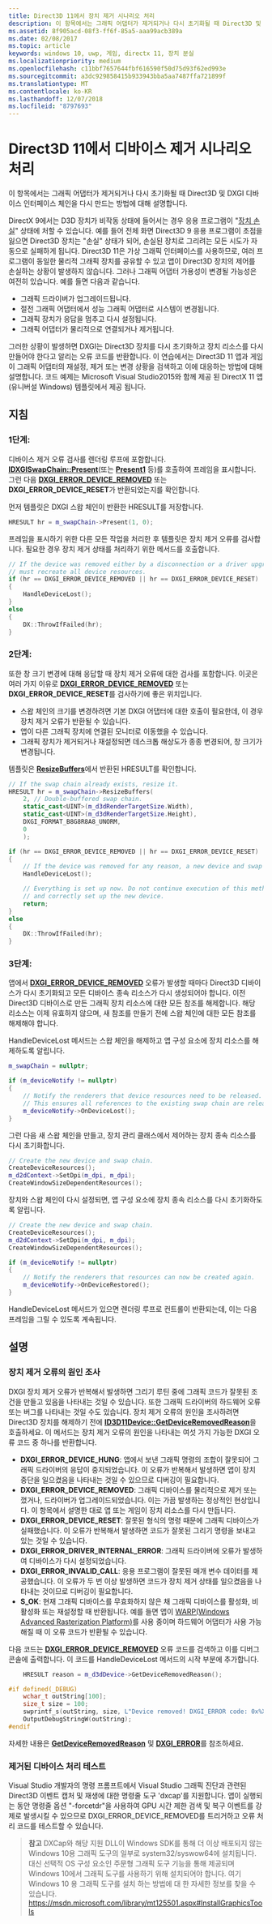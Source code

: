 ```yaml
---
title: Direct3D 11에서 장치 제거 시나리오 처리
description: 이 항목에서는 그래픽 어댑터가 제거되거나 다시 초기화될 때 Direct3D 및 DXGI 디바이스 인터페이스 체인을 다시 만드는 방법에 대해 설명합니다.
ms.assetid: 8f905acd-08f3-ff6f-85a5-aaa99acb389a
ms.date: 02/08/2017
ms.topic: article
keywords: windows 10, uwp, 게임, directx 11, 장치 분실
ms.localizationpriority: medium
ms.openlocfilehash: c11bbf7657644fbf616590f50d75d93f62ed993e
ms.sourcegitcommit: a3dc929858415b933943bba5aa7487ffa721899f
ms.translationtype: MT
ms.contentlocale: ko-KR
ms.lasthandoff: 12/07/2018
ms.locfileid: "8797693"
---
```

# <a name="span-iddevgaminghandlingdevice-lostscenariosspanhandle-device-removed-scenarios-in-direct3d-11"></a><span id="dev_gaming.handling_device-lost_scenarios"></span>Direct3D 11에서 디바이스 제거 시나리오 처리



이 항목에서는 그래픽 어댑터가 제거되거나 다시 초기화될 때 Direct3D 및 DXGI 디바이스 인터페이스 체인을 다시 만드는 방법에 대해 설명합니다.

DirectX 9에서는 D3D 장치가 비작동 상태에 들어서는 경우 응용 프로그램이 "[장치 손실](https://msdn.microsoft.com/library/windows/desktop/bb174714)" 상태에 처할 수 있습니다. 예를 들어 전체 화면 Direct3D 9 응용 프로그램이 초점을 잃으면 Direct3D 장치는 "손실" 상태가 되어, 손실된 장치로 그리려는 모든 시도가 자동으로 실패하게 됩니다. Direct3D 11은 가상 그래픽 인터페이스를 사용하므로, 여러 프로그램이 동일한 물리적 그래픽 장치를 공유할 수 있고 앱이 Direct3D 장치의 제어를 손실하는 상황이 발생하지 않습니다. 그러나 그래픽 어댑터 가용성이 변경될 가능성은 여전히 있습니다. 예를 들면 다음과 같습니다.

-   그래픽 드라이버가 업그레이드됩니다.
-   절전 그래픽 어댑터에서 성능 그래픽 어댑터로 시스템이 변경됩니다.
-   그래픽 장치가 응답을 멈추고 다시 설정됩니다.
-   그래픽 어댑터가 물리적으로 연결되거나 제거됩니다.

그러한 상황이 발생하면 DXGI는 Direct3D 장치를 다시 초기화하고 장치 리소스를 다시 만들어야 한다고 알리는 오류 코드를 반환합니다. 이 연습에서는 Direct3D 11 앱과 게임이 그래픽 어댑터의 재설정, 제거 또는 변경 상황을 검색하고 이에 대응하는 방법에 대해 설명합니다. 코드 예제는 Microsoft Visual Studio2015와 함께 제공 된 DirectX 11 앱 (유니버설 Windows) 템플릿에서 제공 됩니다.

## <a name="instructions"></a>지침

### <a name="spanspanstep-1"></a><span></span>1단계:

디바이스 제거 오류 검사를 렌더링 루프에 포함합니다. [**IDXGISwapChain::Present**](https://msdn.microsoft.com/library/windows/desktop/bb174576)(또는 [**Present1**](https://msdn.microsoft.com/library/windows/desktop/hh446797) 등)를 호출하여 프레임을 표시합니다. 그런 다음 [**DXGI\_ERROR\_DEVICE\_REMOVED**](https://msdn.microsoft.com/library/windows/desktop/bb509553) 또는 **DXGI\_ERROR\_DEVICE\_RESET**가 반환되었는지를 확인합니다.

먼저 템플릿은 DXGI 스왑 체인이 반환한 HRESULT를 저장합니다.

```cpp
HRESULT hr = m_swapChain->Present(1, 0);
```

프레임을 표시하기 위한 다른 모든 작업을 처리한 후 템플릿은 장치 제거 오류를 검사합니다. 필요한 경우 장치 제거 상태를 처리하기 위한 메서드를 호출합니다.

```cpp
// If the device was removed either by a disconnection or a driver upgrade, we
// must recreate all device resources.
if (hr == DXGI_ERROR_DEVICE_REMOVED || hr == DXGI_ERROR_DEVICE_RESET)
{
    HandleDeviceLost();
}
else
{
    DX::ThrowIfFailed(hr);
}
```

### <a name="step-2"></a>2단계:

또한 창 크기 변경에 대해 응답할 때 장치 제거 오류에 대한 검사를 포함합니다. 이곳은 여러 가지 이유로 [**DXGI\_ERROR\_DEVICE\_REMOVED**](https://msdn.microsoft.com/library/windows/desktop/bb509553) 또는 **DXGI\_ERROR\_DEVICE\_RESET**를 검사하기에 좋은 위치입니다.

-   스왑 체인의 크기를 변경하려면 기본 DXGI 어댑터에 대한 호출이 필요한데, 이 경우 장치 제거 오류가 반환될 수 있습니다.
-   앱이 다른 그래픽 장치에 연결된 모니터로 이동했을 수 있습니다.
-   그래픽 장치가 제거되거나 재설정되면 데스크톱 해상도가 종종 변경되어, 창 크기가 변경됩니다.

템플릿은 [**ResizeBuffers**](https://msdn.microsoft.com/library/windows/desktop/bb174577)에서 반환된 HRESULT를 확인합니다.

```cpp
// If the swap chain already exists, resize it.
HRESULT hr = m_swapChain->ResizeBuffers(
    2, // Double-buffered swap chain.
    static_cast<UINT>(m_d3dRenderTargetSize.Width),
    static_cast<UINT>(m_d3dRenderTargetSize.Height),
    DXGI_FORMAT_B8G8R8A8_UNORM,
    0
    );

if (hr == DXGI_ERROR_DEVICE_REMOVED || hr == DXGI_ERROR_DEVICE_RESET)
{
    // If the device was removed for any reason, a new device and swap chain will need to be created.
    HandleDeviceLost();

    // Everything is set up now. Do not continue execution of this method. HandleDeviceLost will reenter this method 
    // and correctly set up the new device.
    return;
}
else
{
    DX::ThrowIfFailed(hr);
}
```

### <a name="step-3"></a>3단계:

앱에서 [**DXGI\_ERROR\_DEVICE\_REMOVED**](https://msdn.microsoft.com/library/windows/desktop/bb509553) 오류가 발생할 때마다 Direct3D 디바이스가 다시 초기화되고 모든 디바이스 종속 리소스가 다시 생성되어야 합니다. 이전 Direct3D 디바이스로 만든 그래픽 장치 리소스에 대한 모든 참조를 해제합니다. 해당 리소스는 이제 유효하지 않으며, 새 참조를 만들기 전에 스왑 체인에 대한 모든 참조를 해제해야 합니다.

HandleDeviceLost 메서드는 스왑 체인을 해제하고 앱 구성 요소에 장치 리소스를 해제하도록 알립니다.

```cpp
m_swapChain = nullptr;

if (m_deviceNotify != nullptr)
{
    // Notify the renderers that device resources need to be released.
    // This ensures all references to the existing swap chain are released so that a new one can be created.
    m_deviceNotify->OnDeviceLost();
}
```

그런 다음 새 스왑 체인을 만들고, 장치 관리 클래스에서 제어하는 장치 종속 리소스를 다시 초기화합니다.

```cpp
// Create the new device and swap chain.
CreateDeviceResources();
m_d2dContext->SetDpi(m_dpi, m_dpi);
CreateWindowSizeDependentResources();
```

장치와 스왑 체인이 다시 설정되면, 앱 구성 요소에 장치 종속 리소스를 다시 초기화하도록 알립니다.

```cpp
// Create the new device and swap chain.
CreateDeviceResources();
m_d2dContext->SetDpi(m_dpi, m_dpi);
CreateWindowSizeDependentResources();

if (m_deviceNotify != nullptr)
{
    // Notify the renderers that resources can now be created again.
    m_deviceNotify->OnDeviceRestored();
}
```

HandleDeviceLost 메서드가 있으면 렌더링 루프로 컨트롤이 반환되는데, 이는 다음 프레임을 그릴 수 있도록 계속됩니다.

## <a name="remarks"></a>설명


### <a name="investigating-the-cause-of-device-removed-errors"></a>장치 제거 오류의 원인 조사

DXGI 장치 제거 오류가 반복해서 발생하면 그리기 루틴 중에 그래픽 코드가 잘못된 조건을 만들고 있음을 나타내는 것일 수 있습니다. 또한 그래픽 드라이버의 하드웨어 오류 또는 버그를 나타내는 것일 수도 있습니다. 장치 제거 오류의 원인을 조사하려면 Direct3D 장치를 해제하기 전에 [**ID3D11Device::GetDeviceRemovedReason**](https://msdn.microsoft.com/library/windows/desktop/ff476526)을 호출하세요. 이 메서드는 장치 제거 오류의 원인을 나타내는 여섯 가지 가능한 DXGI 오류 코드 중 하나를 반환합니다.

-   **DXGI\_ERROR\_DEVICE\_HUNG**: 앱에서 보낸 그래픽 명령의 조합이 잘못되어 그래픽 드라이버의 응답이 중지되었습니다. 이 오류가 반복해서 발생하면 앱이 장치 중단을 일으켰음을 나타내는 것일 수 있으므로 디버깅이 필요합니다.
-   **DXGI\_ERROR\_DEVICE\_REMOVED**: 그래픽 디바이스를 물리적으로 제거 또는 껐거나, 드라이버가 업그레이드되었습니다. 이는 가끔 발생하는 정상적인 현상입니다. 이 항목에서 설명한 대로 앱 또는 게임이 장치 리소스를 다시 만듭니다.
-   **DXGI\_ERROR\_DEVICE\_RESET**: 잘못된 형식의 명령 때문에 그래픽 디바이스가 실패했습니다. 이 오류가 반복해서 발생하면 코드가 잘못된 그리기 명령을 보내고 있는 것일 수 있습니다.
-   **DXGI\_ERROR\_DRIVER\_INTERNAL\_ERROR**: 그래픽 드라이버에 오류가 발생하여 디바이스가 다시 설정되었습니다.
-   **DXGI\_ERROR\_INVALID\_CALL**: 응용 프로그램이 잘못된 매개 변수 데이터를 제공했습니다. 이 오류가 두 번 이상 발생하면 코드가 장치 제거 상태를 일으켰음을 나타내는 것이므로 디버깅이 필요합니다.
-   **S\_OK**: 현재 그래픽 디바이스를 무효화하지 않은 채 그래픽 디바이스를 활성화, 비활성화 또는 재설정할 때 반환됩니다. 예를 들면 앱이 [WARP(Windows Advanced Rasterization Platform)](https://msdn.microsoft.com/library/windows/desktop/gg615082)를 사용 중이며 하드웨어 어댑터가 사용 가능해질 때 이 오류 코드가 반환될 수 있습니다.

다음 코드는 [**DXGI\_ERROR\_DEVICE\_REMOVED**](https://msdn.microsoft.com/library/windows/desktop/bb509553) 오류 코드를 검색하고 이를 디버그 콘솔에 출력합니다. 이 코드를 HandleDeviceLost 메서드의 시작 부분에 추가합니다.

```cpp
    HRESULT reason = m_d3dDevice->GetDeviceRemovedReason();

#if defined(_DEBUG)
    wchar_t outString[100];
    size_t size = 100;
    swprintf_s(outString, size, L"Device removed! DXGI_ERROR code: 0x%X\n", reason);
    OutputDebugStringW(outString);
#endif
```

자세한 내용은 [**GetDeviceRemovedReason**](https://msdn.microsoft.com/library/windows/desktop/ff476526) 및 [**DXGI\_ERROR**](https://msdn.microsoft.com/library/windows/desktop/bb509553)를 참조하세요.

### <a name="testing-device-removed-handling"></a>제거된 디바이스 처리 테스트

Visual Studio 개발자의 명령 프롬프트에서 Visual Studio 그래픽 진단과 관련된 Direct3D 이벤트 캡처 및 재생에 대한 명령줄 도구 'dxcap'를 지원합니다. 앱이 실행되는 동안 명령줄 옵션 "-forcetdr"을 사용하여 GPU 시간 제한 검색 및 복구 이벤트를 강제로 발생시킬 수 있으므로 DXGI\_ERROR\_DEVICE\_REMOVED를 트리거하고 오류 처리 코드를 테스트할 수 있습니다.

> **참고** DXCap와 해당 지원 DLL이 Windows SDK를 통해 더 이상 배포되지 않는 Windows 10용 그래픽 도구의 일부로 system32/syswow64에 설치됩니다. 대신 선택적 OS 구성 요소인 주문형 그래픽 도구 기능을 통해 제공되며 Windows 10에서 그래픽 도구를 사용하기 위해 설치되어야 합니다. 여기 Windows 10 용 그래픽 도구를 설치 하는 방법에 대 한 자세한 정보를 찾을 수 있습니다. <https://msdn.microsoft.com/library/mt125501.aspx#InstallGraphicsTools>
